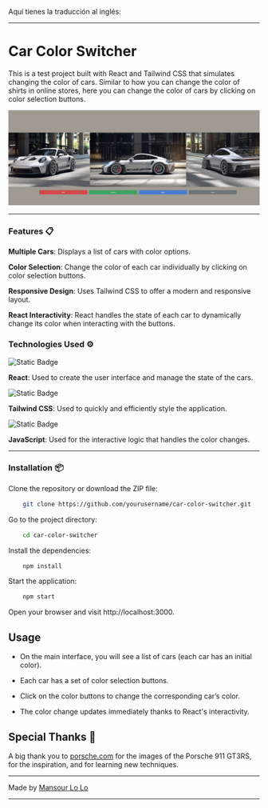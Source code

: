 Aquí tienes la traducción al inglés:

---

# Car Color Switcher

This is a test project built with React and Tailwind CSS that simulates changing the color of cars. Similar to how you can change the color of shirts in online stores, here you can change the color of cars by clicking on color selection buttons.

![Img Interface](public\interface.png)

---

### Features 📋

**Multiple Cars**: Displays a list of cars with color options.

**Color Selection**: Change the color of each car individually by clicking on color selection buttons.

**Responsive Design**: Uses Tailwind CSS to offer a modern and responsive layout.

**React Interactivity**: React handles the state of each car to dynamically change its color when interacting with the buttons.

### Technologies Used ⚙️

![Static Badge](https://img.shields.io/badge/%20-blue?style=for-the-badge&logo=React&label=React)

**React**: Used to create the user interface and manage the state of the cars.

![Static Badge](https://img.shields.io/badge/%20-white?style=for-the-badge&logo=Tailwind%20CSS&label=Tailwind%20CSS)

**Tailwind CSS**: Used to quickly and efficiently style the application.

![Static Badge](https://img.shields.io/badge/%20-yellow?style=for-the-badge&logo=javascript&label=javascript)

**JavaScript**: Used for the interactive logic that handles the color changes.

---

### Installation 📦

Clone the repository or download the ZIP file:
```bash
    git clone https://github.com/yourusername/car-color-switcher.git
```

Go to the project directory:

```bash
    cd car-color-switcher
```

Install the dependencies:

```bash
    npm install
```

Start the application:

```bash
    npm start
```

Open your browser and visit http://localhost:3000.

## Usage

- On the main interface, you will see a list of cars (each car has an initial color).

- Each car has a set of color selection buttons.

- Click on the color buttons to change the corresponding car’s color.

- The color change updates immediately thanks to React's interactivity.

## Special Thanks 🎁

A big thank you to [porsche.com](https://configurator.porsche.com/es-ES/model-start/911) for the images of the Porsche 911 GT3RS, for the inspiration, and for learning new techniques.

---

Made by [Mansour Lo Lo](mansourlol440@gmail.com)

---
